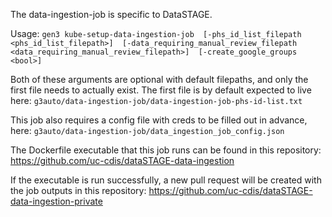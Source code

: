 The data-ingestion-job is specific to DataSTAGE.

Usage:
`gen3 kube-setup-data-ingestion-job 
	[-phs_id_list_filepath <phs_id_list_filepath>] 
	[-data_requiring_manual_review_filepath <data_requiring_manual_review_filepath>] 
	[-create_google_groups <bool>]`

Both of these arguments are optional with default filepaths, and only the first file needs to actually exist. 
The first file is by default expected to live here:
`g3auto/data-ingestion-job/data-ingestion-job-phs-id-list.txt`

This job also requires a config file with creds to be filled out in advance, here:
`g3auto/data-ingestion-job/data_ingestion_job_config.json`

The Dockerfile executable that this job runs can be found in this repository: https://github.com/uc-cdis/dataSTAGE-data-ingestion

If the executable is run successfully, a new pull request will be created with the job outputs in this repository: https://github.com/uc-cdis/dataSTAGE-data-ingestion-private